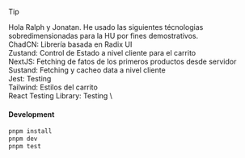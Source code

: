> [!TIP]
> Hola Ralph y Jonatan.
> He usado las siguientes técnologias sobredimensionadas para la HU por fines demostrativos.\
> ChadCN: Librería basada en Radix UI \
> Zustand: Control de Estado a nivel cliente para el carrito \
> NextJS: Fetching de fatos de los primeros productos desde servidor \
> Sustand: Fetching y cacheo data a nivel cliente \
> Jest: Testing \
> Tailwind: Estilos del carrito \
> React Testing Library: Testing \


#### Development

```sh
pnpm install
pnpm dev
pnpm test
```





